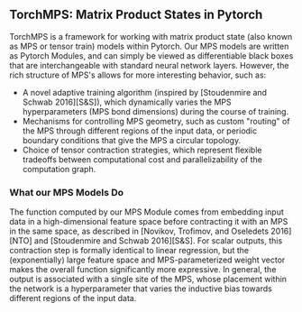 ## TorchMPS: Matrix Product States in Pytorch

TorchMPS is a framework for working with matrix product state (also known as MPS or tensor train) models within Pytorch. Our MPS models are written as Pytorch Modules, and can simply be viewed as differentiable black boxes that are interchangeable with standard neural network layers. However, the rich structure of MPS's allows for more interesting behavior, such as:

 * A novel adaptive training algorithm (inspired by [Stoudenmire and Schwab 2016][S&S]), which dynamically varies the MPS hyperparameters (MPS bond dimensions) during the course of training.
 * Mechanisms for controlling MPS geometry, such as custom "routing" of the MPS through different regions of the input data, or periodic boundary conditions that give the MPS a circular topology.
 * Choice of tensor contraction strategies, which represent flexible tradeoffs between computational cost and parallelizability of the computation graph.

### What our MPS Models Do

The function computed by our MPS Module comes from embedding input data in a high-dimensional feature space before contracting it with an MPS in the same space, as described in [Novikov, Trofimov, and Oseledets 2016][NTO] and [Stoudenmire and Schwab 2016][S&S]. For scalar outputs, this contraction step is formally identical to linear regression, but the (exponentially) large feature space and MPS-parameterized weight vector makes the overall function significantly more expressive. In general, the output is associated with a single site of the MPS, whose placement within the network is a hyperparameter that varies the inductive bias towards different regions of the input data.


